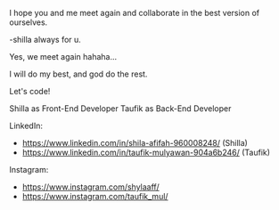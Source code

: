 I hope you and me meet again and collaborate in the best version of ourselves.

-shilla always for u.

Yes, we meet again hahaha...

I will do my best, and god do the rest.

Let's code!

Shilla as Front-End Developer
Taufik as Back-End Developer

LinkedIn:
- https://www.linkedin.com/in/shila-afifah-960008248/ (Shilla)
- https://www.linkedin.com/in/taufik-mulyawan-904a6b246/ (Taufik)

Instagram:
- https://www.instagram.com/shylaaff/
- https://www.instagram.com/taufik_mul/